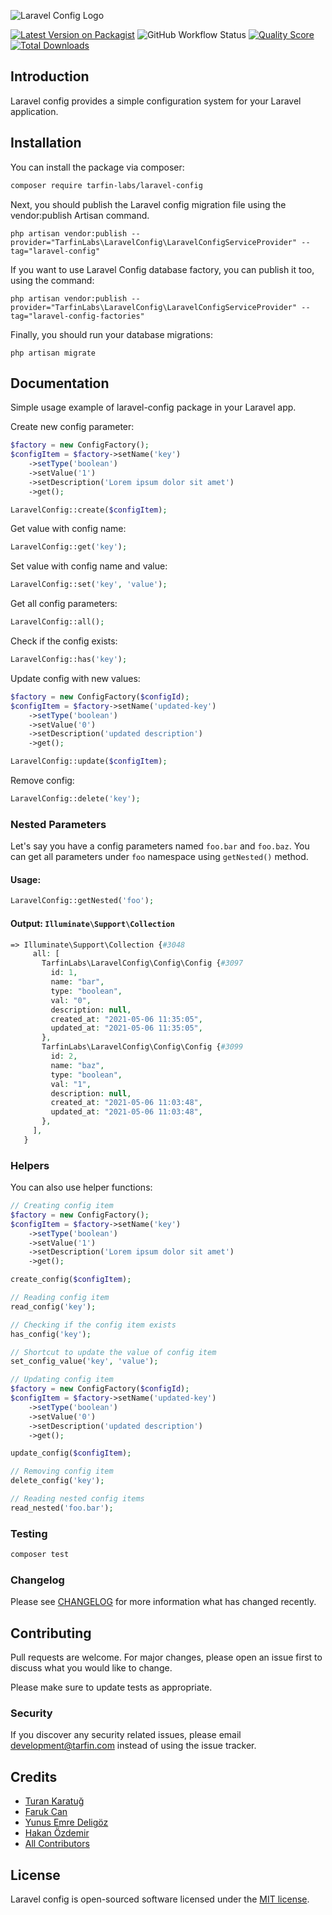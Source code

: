 ![Laravel Config Logo](https://s3-eu-west-1.amazonaws.com/media.tarfin.com/assets/logo-config.svg)

[![Latest Version on Packagist](https://img.shields.io/packagist/v/tarfin-labs/laravel-config.svg?style=flat-square)](https://packagist.org/packages/tarfin-labs/laravel-config)
![GitHub Workflow Status](https://img.shields.io/github/workflow/status/tarfin-labs/laravel-config/tests?label=tests)
[![Quality Score](https://img.shields.io/scrutinizer/g/tarfin-labs/laravel-config.svg?style=flat-square)](https://scrutinizer-ci.com/g/tarfin-labs/laravel-config)
[![Total Downloads](https://img.shields.io/packagist/dt/tarfin-labs/laravel-config.svg?style=flat-square)](https://packagist.org/packages/tarfin-labs/laravel-config)

## Introduction

Laravel config provides a simple configuration system for your Laravel application. 

## Installation

You can install the package via composer:

```bash
composer require tarfin-labs/laravel-config
```
Next, you should publish the Laravel config migration file using the vendor:publish Artisan command.

```
php artisan vendor:publish --provider="TarfinLabs\LaravelConfig\LaravelConfigServiceProvider" --tag="laravel-config"
```

If you want to use Laravel Config database factory, you can publish it too, using the command:

```
php artisan vendor:publish --provider="TarfinLabs\LaravelConfig\LaravelConfigServiceProvider" --tag="laravel-config-factories"
```

Finally, you should run your database migrations:

```
php artisan migrate
```

## Documentation

Simple usage example of laravel-config package in your Laravel app.

Create new config parameter:

``` php
$factory = new ConfigFactory();
$configItem = $factory->setName('key')
    ->setType('boolean')
    ->setValue('1')
    ->setDescription('Lorem ipsum dolor sit amet')
    ->get();

LaravelConfig::create($configItem);
```

Get value with config name:

``` php
LaravelConfig::get('key');
```

Set value with config name and value:

``` php
LaravelConfig::set('key', 'value');
```

Get all config parameters:

``` php
LaravelConfig::all();
```

Check if the config exists:

``` php
LaravelConfig::has('key');
```

Update config with new values:

``` php
$factory = new ConfigFactory($configId);
$configItem = $factory->setName('updated-key')
    ->setType('boolean')
    ->setValue('0')
    ->setDescription('updated description')
    ->get();

LaravelConfig::update($configItem);
```

Remove config:

``` php
LaravelConfig::delete('key');
```

### Nested Parameters

Let's say you have a config parameters named `foo.bar` and `foo.baz`. You can get all parameters under `foo` namespace using `getNested()` method.

#### Usage:

```php
LaravelConfig::getNested('foo');
```

#### Output: `Illuminate\Support\Collection`
```php
=> Illuminate\Support\Collection {#3048
     all: [
       TarfinLabs\LaravelConfig\Config\Config {#3097
         id: 1,
         name: "bar",
         type: "boolean",
         val: "0",
         description: null,
         created_at: "2021-05-06 11:35:05",
         updated_at: "2021-05-06 11:35:05",
       },
       TarfinLabs\LaravelConfig\Config\Config {#3099
         id: 2,
         name: "baz",
         type: "boolean",
         val: "1",
         description: null,
         created_at: "2021-05-06 11:03:48",
         updated_at: "2021-05-06 11:03:48",
       },
     ],
   }
```

### Helpers
You can also use helper functions:

``` php
// Creating config item
$factory = new ConfigFactory();
$configItem = $factory->setName('key')
    ->setType('boolean')
    ->setValue('1')
    ->setDescription('Lorem ipsum dolor sit amet')
    ->get();

create_config($configItem);

// Reading config item
read_config('key');

// Checking if the config item exists
has_config('key');

// Shortcut to update the value of config item
set_config_value('key', 'value');

// Updating config item
$factory = new ConfigFactory($configId);
$configItem = $factory->setName('updated-key')
    ->setType('boolean')
    ->setValue('0')
    ->setDescription('updated description')
    ->get();

update_config($configItem);

// Removing config item
delete_config('key');

// Reading nested config items
read_nested('foo.bar');
```

### Testing

``` bash
composer test
```

### Changelog

Please see [CHANGELOG](CHANGELOG.md) for more information what has changed recently.

## Contributing

Pull requests are welcome. For major changes, please open an issue first to discuss what you would like to change.

Please make sure to update tests as appropriate.

### Security

If you discover any security related issues, please email development@tarfin.com instead of using the issue tracker.

## Credits

- [Turan Karatuğ](https://github.com/tkaratug)
- [Faruk Can](https://github.com/frkcn)
- [Yunus Emre Deligöz](https://github.com/deligoez)
- [Hakan Özdemir](https://github.com/hozdemir)
- [All Contributors](../../contributors)

## License

Laravel config is open-sourced software licensed under the [MIT license](LICENSE.md).
